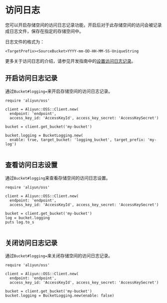 # 访问日志

您可以开启存储空间的访问日志记录功能，开启后对于此存储空间的访问会被记录成日志文件，保存在指定的存储空间中。

日志文件的格式为：

`<TargetPrefix><SourceBucket>YYYY-mm-DD-HH-MM-SS-UniqueString`

更多关于访问日志的介绍，请参见开发指南中的[设置访问日志记录](/cn.zh-CN/开发指南/日志管理/日志转存.md)。

## 开启访问日志记录

通过`Bucket#logging=`来开启存储空间的访问日志记录。

```
require 'aliyun/oss'

client = Aliyun::OSS::Client.new(
  endpoint: 'endpoint',
  access_key_id: 'AccessKeyId', access_key_secret: 'AccessKeySecret')

bucket = client.get_bucket('my-bucket')

bucket.logging = BucketLogging.new(
  enable: true, target_bucket: 'logging_bucket', target_prefix: 'my-log')
			
```

## 查看访问日志设置

通过`Bucket#logging`来查看存储空间的访问日志设置。

```
require 'aliyun/oss'

client = Aliyun::OSS::Client.new(
  endpoint: 'endpoint',
  access_key_id: 'AccessKeyId', access_key_secret: 'AccessKeySecret')

bucket = client.get_bucket('my-bucket')
log = bucket.logging
puts log.to_s
			
```

## 关闭访问日志记录

通过`Bucket#logging=`来关闭存储空间的访问日志记录。

```
require 'aliyun/oss'

client = Aliyun::OSS::Client.new(
  endpoint: 'endpoint',
  access_key_id: 'AccessKeyId', access_key_secret: 'AccessKeySecret')

bucket = client.get_bucket('my-bucket')
bucket.logging = BucketLogging.new(enable: false)
			
```

